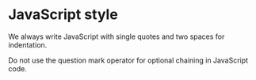 
# JavaScript style

We always write JavaScript with single quotes and two spaces for indentation.

Do not use the question mark operator for optional chaining in JavaScript code.

